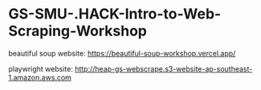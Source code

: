# GS-SMU-.HACK-Intro-to-Web-Scraping-Workshop

beautiful soup website: https://beautiful-soup-workshop.vercel.app/

playwright website: http://heap-gs-webscrape.s3-website-ap-southeast-1.amazon.aws.com
